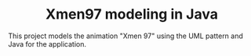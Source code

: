<h1 align="center"> Xmen97 modeling in Java </h1>
This project models the animation "Xmen 97" using the UML pattern and Java for the application.
